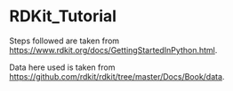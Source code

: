 # RDKit_Tutorial

Steps followed are taken from https://www.rdkit.org/docs/GettingStartedInPython.html.

Data here used is taken from https://github.com/rdkit/rdkit/tree/master/Docs/Book/data.
